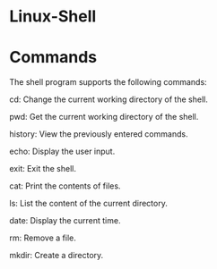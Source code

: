 # Linux-Shell

# Commands
The shell program supports the following commands:

cd: Change the current working directory of the shell.

pwd: Get the current working directory of the shell.

history: View the previously entered commands.

echo: Display the user input.

exit: Exit the shell.

cat: Print the contents of files.

ls: List the content of the current directory.

date: Display the current time.

rm: Remove a file.

mkdir: Create a directory.
